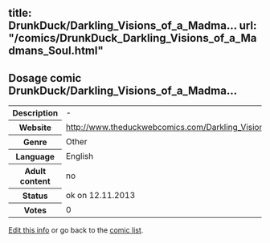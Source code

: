 title: DrunkDuck/Darkling_Visions_of_a_Madma...
url: "/comics/DrunkDuck_Darkling_Visions_of_a_Madmans_Soul.html"
---
Dosage comic DrunkDuck/Darkling_Visions_of_a_Madma...
-----------------------------------------

<p id="msg"></p>
<script type="text/javascript">
if (window.location.search === '?edit_info_mail=sent_ok') {
  var elem = document.getElementById("msg");
  elem.innerHTML = 'Edited information sucessfully sent for review, which is usually done daily. Thanks!';
  elem.className = 'ok';
}
</script>
<table class="comicinfo">
<tr>
<th>Description</th><td>-</td>
</tr>
<tr>
<th>Website</th><td><a href="http://www.theduckwebcomics.com/Darkling_Visions_of_a_Madmans_Soul/">http://www.theduckwebcomics.com/Darkling_Visions_of_a_Madmans_Soul/</a></td>
</tr>
<tr>
<th>Genre</th><td>Other</td>
</tr>
<tr>
<th>Language</th><td>English</td>
</tr>
<tr>
<th>Adult content</th><td>no</td>
</tr>
<tr>
<th>Status</th><td>ok on 12.11.2013</td>
</tr>
<tr>
<th>Votes</th><td>0</td>
</tr>
</table>

[Edit this info](DrunkDuck_Darkling_Visions_of_a_Madmans_Soul_edit.html) or go back to the [comic list](../comic-index.html).
